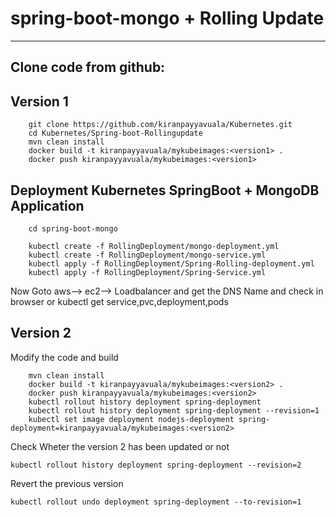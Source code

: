# spring-boot-mongo + Rolling Update
------------------------------------

Clone code from github:
----------------------
Version 1
---------
```
    git clone https://github.com/kiranpayyavuala/Kubernetes.git
    cd Kubernetes/Spring-boot-Rollingupdate
    mvn clean install
    docker build -t kiranpayyavuala/mykubeimages:<version1> .
    docker push kiranpayyavuala/mykubeimages:<version1>
```    
Deployment Kubernetes SpringBoot + MongoDB Application
------------------------------------------------------
`````
    cd spring-boot-mongo

    kubectl create -f RollingDeployment/mongo-deployment.yml
    kubectl create -f RollingDeployment/mongo-service.yml
    kubectl apply -f RollingDeployment/Spring-Rolling-deployment.yml
    kubectl apply -f RollingDeployment/Spring-Service.yml
``````

Now Goto aws--> ec2--> Loadbalancer and get the DNS Name and check in browser 
                       or
      kubectl get service,pvc,deployment,pods

Version 2
---------
Modify the code and build

```
    mvn clean install
    docker build -t kiranpayyavuala/mykubeimages:<version2> .
    docker push kiranpayyavuala/mykubeimages:<version2>
    kubectl rollout history deployment spring-deployment
    kubectl rollout history deployment spring-deployment --revision=1
    kubectl set image deployment nodejs-deployment spring-deployment=kiranpayyavuala/mykubeimages:<version2>
```

Check Wheter the version 2 has been updated or not
```
kubectl rollout history deployment spring-deployment --revision=2
```
Revert the previous version
```
kubectl rollout undo deployment spring-deployment --to-revision=1
```

